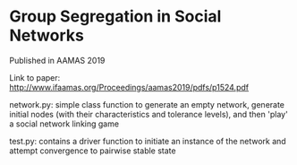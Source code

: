 # Group Segregation in Social Networks

Published in AAMAS 2019

Link to paper: http://www.ifaamas.org/Proceedings/aamas2019/pdfs/p1524.pdf

network.py: simple class function to generate an empty network, generate initial nodes (with their characteristics and tolerance levels), and then 'play' a social network linking game

test.py: contains a driver function to initiate an instance of the network and attempt convergence to pairwise stable state
